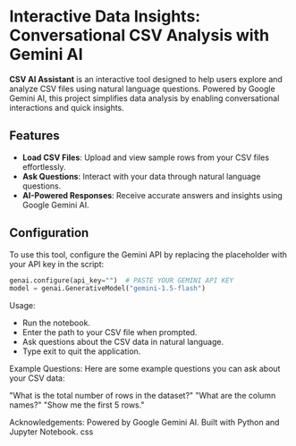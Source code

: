 # Interactive Data Insights: Conversational CSV Analysis with Gemini AI  

**CSV AI Assistant** is an interactive tool designed to help users explore and analyze CSV files using natural language questions. Powered by Google Gemini AI, this project simplifies data analysis by enabling conversational interactions and quick insights.  

## Features  
- **Load CSV Files**: Upload and view sample rows from your CSV files effortlessly.  
- **Ask Questions**: Interact with your data through natural language questions.  
- **AI-Powered Responses**: Receive accurate answers and insights using Google Gemini AI.  

## Configuration  
To use this tool, configure the Gemini API by replacing the placeholder with your API key in the script:  

```python : 
genai.configure(api_key="")  # PASTE YOUR GEMINI API KEY  
model = genai.GenerativeModel("gemini-1.5-flash")
``` 

Usage:
- Run the notebook.
- Enter the path to your CSV file when prompted.
- Ask questions about the CSV data in natural language.
- Type exit to quit the application.

Example Questions:
Here are some example questions you can ask about your CSV data:

"What is the total number of rows in the dataset?"
"What are the column names?"
"Show me the first 5 rows."

Acknowledgements:
Powered by Google Gemini AI.
Built with Python and Jupyter Notebook.
css
